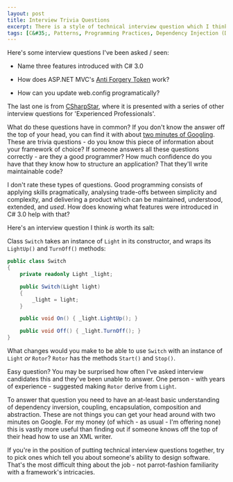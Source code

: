 ```yaml
---
layout: post
title: Interview Trivia Questions
excerpt: There is a style of technical interview question which I think is more or less pointless. Here's some examples, with what I think is a question worth asking instead.
tags: [C&#35;, Patterns, Programming Practices, Dependency Injection (DI)]
---
```


Here's some interview questions I've been asked / seen:

- Name three features introduced with C# 3.0

- How does ASP.NET MVC's [Anti Forgery Token](https://blog.stevensanderson.com/2008/09/01/prevent-cross-site-request-forgery-csrf-using-aspnet-mvcs-antiforgerytoken-helper)
  work?

- How can you update web.config programatically?

The last one is from [CSharpStar](https://www.csharpstar.com/csharp-interview-questions-part-2), 
where it is presented with a series of other interview questions for 'Experienced Professionals'.

What do these questions have in common? If you don't know the answer off the top of your head, you 
can find it with about [two minutes of Googling](https://codeahoy.com/2016/04/30/do-experienced-programmers-use-google-frequently).
These are trivia questions - do you know this piece of information about your framework of choice? 
If someone answers all these questions correctly - are they a good programmer? How much confidence 
do you have that they know how to structure an application? That they'll write maintainable code?

I don't rate these types of questions. Good programming consists of applying skills pragmatically, 
analysing trade-offs between simplicity and complexity, and delivering a product which can be 
maintained, understood, extended, and *used*. How does knowing what features were introduced in 
C# 3.0 help with that?

Here's an interview question I think *is* worth its salt:

Class `Switch` takes an instance of `Light` in its constructor, and wraps its `LightUp()` and 
`TurnOff()` methods:

```csharp
public class Switch
{
    private readonly Light _light;

    public Switch(Light light)
    {
        _light = light;
    }

    public void On() { _light.LightUp(); }

    public void Off() { _light.TurnOff(); }
}
```

What changes would you make to be able to use `Switch` with an instance of `Light` *or* `Rotor`? 
`Rotor` has the methods `Start()` and `Stop()`.

Easy question? You may be surprised how often I've asked interview candidates this and they've been 
unable to answer. One person - with years of experience - suggested making `Rotor` derive from 
`Light`.

To answer that question you need to have an at-least basic understanding of dependency inversion, 
coupling, encapsulation, composition and abstraction. These are not things you can get your head 
around with two minutes on Google. For my money (of which - as usual - I'm offering none) this is 
vastly more useful than finding out if someone knows off the top of their head how to use an XML 
writer.

If you're in the position of putting technical interview questions together, try to pick ones which 
tell you about someone's ability to design software. That's the most difficult thing about the 
job - not parrot-fashion familiarity with a framework's intricacies.